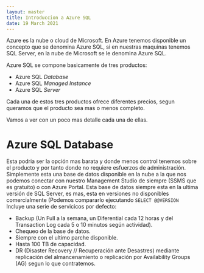 ```yaml
---
layout: master
title: Introduccion a Azure SQL
date: 19 March 2021
---
```


Azure es la nube o cloud de Microsoft. En Azure tenemos disponible un concepto que se denomina Azure SQL, si en nuestras maquinas tenemos SQL Server, en la nube de Microsoft se le denomina Azure SQL.

Azure SQL se compone basicamente de tres productos:

- Azure SQL *Database* 
- Azure SQL *Managed Instance*
- Azure SQL *Server*

Cada una de estos tres productos ofrece diferentes precios, segun queramos que el producto sea mas o menos completo.

Vamos a ver con un poco mas detalle cada una de ellas.

# Azure SQL Database

Esta podria ser la opción mas barata y donde menos control tenemos sobre el producto y por tanto donde no requiere esfuerzos de administración.
Simplemente esta una base de datos disponible en la nube a la que nos podemos conectar con nuestro Management Studio de siempre (SSMS que es gratuito) o con Azure Portal.
Esta base de datos siempre esta en la ultima versión de SQL Server, es mas, esta en versiones no disponibles comercialmente (Podemos compararlo ejecutando `SELECT @@VERSION`
Incluye una serie de servicicos por defecto:
- Backup (Un Full a la semana, un Diferential cada 12 horas y del Transaction Log cada 5 o 10 minutos según actividad).
- Chequeo de la base de datos.
- Siempre con el ultimo parche disponible.
- Hasta 100 TB de capacidad.
- DR (Disaster Recovery // Recuperación ante Desastres) mediante replicación del almancenamiento o replicación por Availability Groups (AG) segun lo que contratemos.

